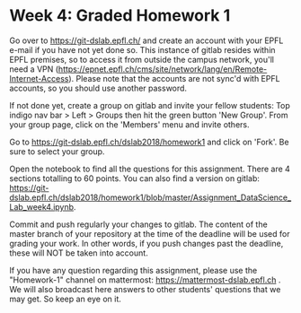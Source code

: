 # Week 4: Graded Homework 1

Go over to <https://git-dslab.epfl.ch/> and create an account with your EPFL e-mail if you have not yet done so.
This instance of gitlab resides within EPFL premises, so to access it from outside the campus network,
you'll need a VPN (<https://epnet.epfl.ch/cms/site/network/lang/en/Remote-Internet-Access>).
Please note that the accounts are not sync'd with EPFL accounts, so you should use another password.

If not done yet, create a group on gitlab and invite your fellow students:
Top indigo nav bar > Left > Groups then hit the green button 'New Group'.
From your group page, click on the 'Members' menu and invite others.

Go to <https://git-dslab.epfl.ch/dslab2018/homework1> and click on 'Fork'.
Be sure to select your group.

Open the notebook to find all the questions for this assignment.
There are 4 sections totalling to 60 points.
You can also find a version on gitlab: <https://git-dslab.epfl.ch/dslab2018/homework1/blob/master/Assignment_DataScience_Lab_week4.ipynb>.

Commit and push regularly your changes to gitlab.
The content of the master branch of your repository at the time of the deadline will be used for
grading your work.
In other words, if you push changes past the deadline, these will NOT be
taken into account.

If you have any question regarding this assignment, please use the "Homework-1" channel on mattermost: https://mattermost-dslab.epfl.ch . We will also broadcast here answers to other students' questions that we may get. So keep an eye on it.
